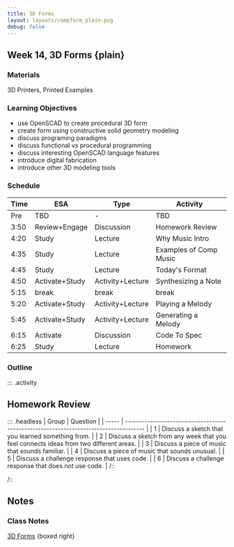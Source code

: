 ```yaml
---
title: 3D Forms
layout: layouts/compform_plain.pug
debug: false
---
```


## Week 14, 3D Forms {plain}

### Materials

3D Printers, Printed Examples


### Learning Objectives
- use OpenSCAD to create procedural 3D form
- create form using constructive solid geometry modeling
- discuss programing paradigms
- discuss functional vs procedural programming
- discuss interesting OpenSCAD language features
- introduce digital fabrication
- introduce other 3D modeling tools 

### Schedule

| Time | ESA            | Type             | Activity               |
| ---- | -------------- | ---------------- | ---------------------- |
| Pre  | TBD            | -                | TBD                    |
| 3:50 | Review+Engage  | Discussion       | Homework Review        |
| 4:20 | Study          | Lecture          | Why Music Intro        |
| 4:35 | Study          | Lecture          | Examples of Comp Music |
| 4:45 | Study          | Lecture          | Today's Format         |
| 4:50 | Activate+Study | Activity+Lecture | Synthesizing a Note    |
| 5:15 | break          | break            | break                  |
| 5:20 | Activate+Study | Activity+Lecture | Playing a Melody       |
| 5:45 | Activate+Study | Activity+Lecture | Generating a Melody    |
| 6:15 | Activate       | Discussion       | Code To Spec           |
| 6:25 | Study          | Lecture          | Homework               |


### Outline

::: .activity

## Homework Review

::: .headless
| Group | Question                                                                              |
| ----- | ------------------------------------------------------------------------------------- |
| 1     | Discuss a sketch that you learned something from.                                     |
| 2     | Discuss a sketch from any week that you feel connects ideas from two different areas. |
| 3     | Discuss a piece of music that sounds familiar.                                        |
| 4     | Discuss a piece of music that sounds unusual.                                         |
| 5     | Discuss a challenge response that uses code.                                          |
| 6     | Discuss a challenge response that does not use code.                                  |
/::

/::

## Notes


### Class Notes

[3D Forms](./index.html) {boxed right}






<style> 
    .headless thead {
        display: none;
    }
</style>
